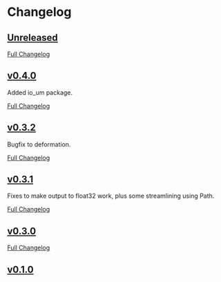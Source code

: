 # Changelog

## [Unreleased](https://github.com/ParaConUK/monc_utils/tree/HEAD)

[Full Changelog](https://github.com/ParaConUK/monc_utils/compare/v0.4.0...HEAD)

## [v0.4.0](https://github.com/ParaConUK/monc_utils/tree/v0.4.0)

Added io_um package.

[Full Changelog](https://github.com/ParaConUK/monc_utils/compare/v0.3.2...v0.4.0)

## [v0.3.2](https://github.com/ParaConUK/monc_utils/tree/v0.3.2)

Bugfix to deformation.

[Full Changelog](https://github.com/ParaConUK/monc_utils/compare/v0.3.1...v0.3.2)

## [v0.3.1](https://github.com/ParaConUK/monc_utils/tree/v0.3.1)

Fixes to make output to float32 work, plus some streamlining using Path.

[Full Changelog](https://github.com/ParaConUK/monc_utils/compare/v0.1.0...v0.3.1)

## [v0.3.0](https://github.com/ParaConUK/monc_utils/tree/v0.3.0)

[Full Changelog](https://github.com/ParaConUK/monc_utils/compare/v0.1.0...v0.3.0)

## [v0.1.0](https://github.com/ParaConUK/monc_utils/tree/v0.1.0)

